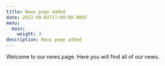 ```yaml
---
title: News page added
date: 2022-08-01T17:00:00.000Z
menu:
  main:
    weight: 3
description: News page added
---
```

Welcome to our news page. Here you will find all of our news.